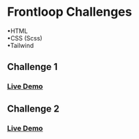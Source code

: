 # Frontloop Challenges 
•HTML  
•CSS (Scss)  
•Tailwind  

## Challenge 1  
### [Live Demo](https://codepen.io/Kaiafa/pen/WNbBaNO)  
## Challenge 2  
### [Live Demo](https://codepen.io/Kaiafa/pen/xxbNyow) 
